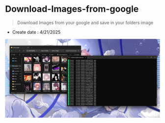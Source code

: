 # Download-Images-from-google
> Download Images from your google and save in your folders image
- Create date : 4/21/2025

<kbd>
  <img src="showcase.png">
</kbd>
